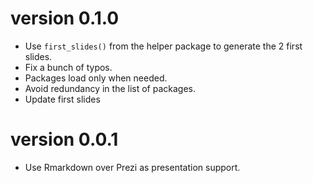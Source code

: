 # version 0.1.0

* Use `first_slides()` from the helper package to generate the 2 first slides.
* Fix a bunch of typos.
* Packages load only when needed.
* Avoid redundancy in the list of packages.
* Update first slides

# version 0.0.1

* Use Rmarkdown over Prezi as presentation support.